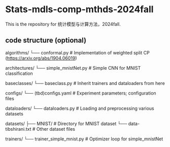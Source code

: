# Stats-mdls-comp-mthds-2024fall
This is the repository for 统计模型与计算方法，2024fall.
## code structure (optional)

algorithms/
    └── conformal.py          # Implementation of weighted split CP (https://arxiv.org/abs/1904.06019)

architectures/
    └── simple_mnistNet.py    # Simple CNN for MNIST classification

baseclasses/
    └── baseclass.py          # Inherit trainers and dataloaders from here

configs/
    └── (tbd)configs.yaml        # Experiment parameters; configuration files

dataloaders/
    └── dataloaders.py        # Loading and preprocessing various datasets

datasets/
    ├── MNIST/               # Directory for MNIST dataset
    └── data-tibshirani.txt   # Other dataset files

trainers/
    └── trainer_simple_mnist.py  # Optimizer loop for simple_mnistNet
